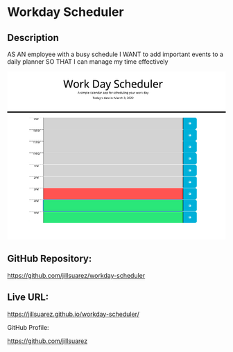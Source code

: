 # Workday Scheduler
  
  ## Description
  AS AN employee with a busy schedule I WANT to add important events to a daily planner
  SO THAT I can manage my time effectively

  ![workday-scheduler-pic](./images/workday-scheduler-pic.png)

  ## GitHub Repository:

  https://github.com/jillsuarez/workday-scheduler

 ## Live URL:

 https://jillsuarez.github.io/workday-scheduler/
  
  GitHub Profile:
  
  https://github.com/jillsuarez


